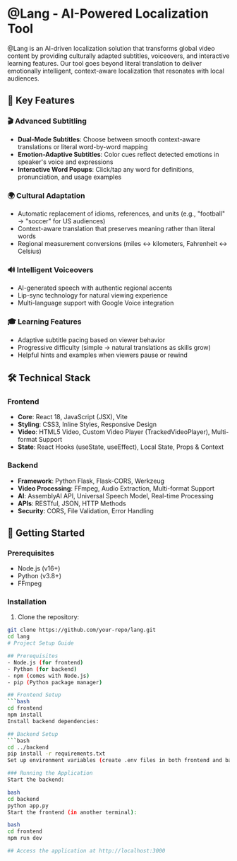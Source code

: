 # @Lang - AI-Powered Localization Tool


@Lang is an AI-driven localization solution that transforms global video content by providing culturally adapted subtitles, voiceovers, and interactive learning features. Our tool goes beyond literal translation to deliver emotionally intelligent, context-aware localization that resonates with local audiences.

## 🌟 Key Features

### 🎬 Advanced Subtitling
- **Dual-Mode Subtitles**: Choose between smooth context-aware translations or literal word-by-word mapping
- **Emotion-Adaptive Subtitles**: Color cues reflect detected emotions in speaker's voice and expressions
- **Interactive Word Popups**: Click/tap any word for definitions, pronunciation, and usage examples

### 🌍 Cultural Adaptation
- Automatic replacement of idioms, references, and units (e.g., "football" → "soccer" for US audiences)
- Context-aware translation that preserves meaning rather than literal words
- Regional measurement conversions (miles ↔ kilometers, Fahrenheit ↔ Celsius)

### 🔊 Intelligent Voiceovers
- AI-generated speech with authentic regional accents
- Lip-sync technology for natural viewing experience
- Multi-language support with Google Voice integration

### 🎓 Learning Features
- Adaptive subtitle pacing based on viewer behavior
- Progressive difficulty (simple → natural translations as skills grow)
- Helpful hints and examples when viewers pause or rewind

## 🛠 Technical Stack

### Frontend
- **Core**: React 18, JavaScript (JSX), Vite
- **Styling**: CSS3, Inline Styles, Responsive Design
- **Video**: HTML5 Video, Custom Video Player (TrackedVideoPlayer), Multi-format Support
- **State**: React Hooks (useState, useEffect), Local State, Props & Context

### Backend
- **Framework**: Python Flask, Flask-CORS, Werkzeug
- **Video Processing**: FFmpeg, Audio Extraction, Multi-format Support
- **AI**: AssemblyAI API, Universal Speech Model, Real-time Processing
- **APIs**: RESTful, JSON, HTTP Methods
- **Security**: CORS, File Validation, Error Handling

## 🚀 Getting Started

### Prerequisites
- Node.js (v16+)
- Python (v3.8+)
- FFmpeg

### Installation
1. Clone the repository:
```bash
git clone https://github.com/your-repo/lang.git
cd lang
# Project Setup Guide

## Prerequisites
- Node.js (for frontend)
- Python (for backend)
- npm (comes with Node.js)
- pip (Python package manager)

## Frontend Setup
```bash
cd frontend
npm install
Install backend dependencies:

## Backend Setup
```bash
cd ../backend
pip install -r requirements.txt
Set up environment variables (create .env files in both frontend and backend directories)

### Running the Application
Start the backend:

bash
cd backend
python app.py
Start the frontend (in another terminal):

bash
cd frontend
npm run dev

## Access the application at http://localhost:3000
